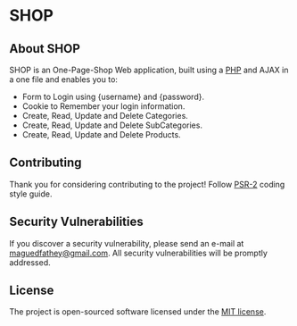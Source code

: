 <h1>SHOP</h1>

## About SHOP

SHOP is an One-Page-Shop Web application, built using a [PHP](php.net) and AJAX in a one file and enables you to:

- Form to Login using {username} and {password}.
- Cookie to Remember your login information.
- Create, Read, Update and Delete Categories.
- Create, Read, Update and Delete SubCategories.
- Create, Read, Update and Delete Products.

## Contributing

Thank you for considering contributing to the project! Follow [PSR-2](https://github.com/php-fig/fig-standards/blob/master/accepted/PSR-2-coding-style-guide.md) coding style guide.

## Security Vulnerabilities

If you discover a security vulnerability, please send an e-mail at maguedfathey@gmail.com. All security vulnerabilities will be promptly addressed.

## License

The project is open-sourced software licensed under the [MIT license](http://opensource.org/licenses/MIT).
